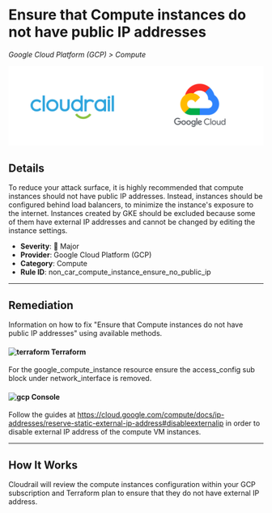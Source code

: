 # Ensure that Compute instances do not have public IP addresses

*Google Cloud Platform (GCP) > Compute*

![Cloudrail and Google Cloud Platform (GCP) logos](../images/cloudrail_gcp.png)

## Details
To reduce your attack surface, it is highly recommended that compute instances should not have public IP addresses. Instead, instances should be configured behind load balancers, to minimize the instance's exposure to the internet. Instances created by GKE should be excluded because some of them have external IP addresses and cannot be changed by editing the instance settings.

- **Severity**: 🔴 Major
- **Provider**: Google Cloud Platform (GCP)
- **Category**: Compute
- **Rule ID**: non_car_compute_instance_ensure_no_public_ip

---

## Remediation
Information on how to fix "Ensure that Compute instances do not have public IP addresses" using available methods.


####  <img src="../_media/emojis/terraform.png" alt="terraform" width="20"/>  Terraform
For the google_compute_instance resource ensure the access_config sub block under network_interface is removed.










####  <img src="../_media/emojis/gcp.png" alt="gcp" width="20"/> Console
Follow the guides at <https://cloud.google.com/compute/docs/ip-addresses/reserve-static-external-ip-address#disableexternalip> in order to disable external IP address of the compute VM instances.




---

## How It Works
Cloudrail will review the compute instances configuration within your GCP subscription and Terraform plan to ensure that they do not have external IP address.